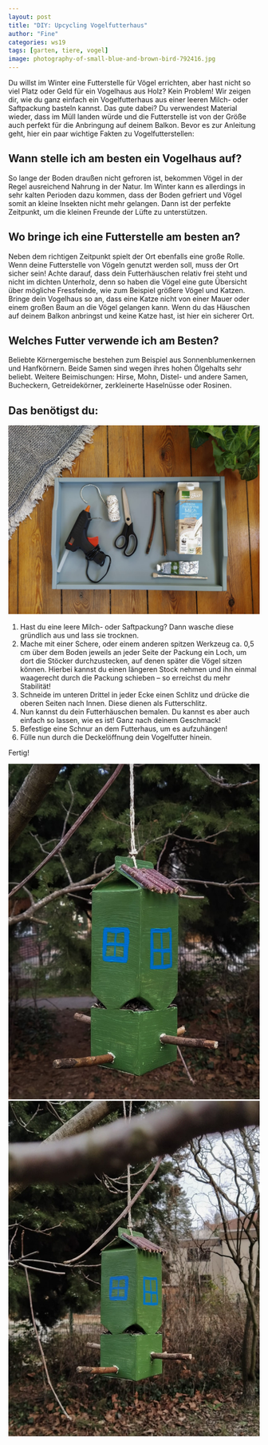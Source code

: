```yaml
---
layout: post
title: "DIY: Upcycling Vogelfutterhaus"
author: "Fine"
categories: ws19
tags: [garten, tiere, vogel]
image: photography-of-small-blue-and-brown-bird-792416.jpg
---
```


Du willst im Winter eine Futterstelle für Vögel errichten, aber hast nicht so viel Platz oder
Geld für ein Vogelhaus aus Holz? Kein Problem!
Wir zeigen dir, wie du ganz einfach ein Vogelfutterhaus aus einer leeren Milch- oder
Saftpackung basteln kannst. Das gute dabei? Du verwendest Material wieder, dass im Müll
landen würde und die Futterstelle ist von der Größe auch perfekt für die Anbringung auf
deinem Balkon. Bevor es zur Anleitung geht, hier ein paar wichtige Fakten zu Vogelfutterstellen:

## Wann stelle ich am besten ein Vogelhaus auf?

So lange der Boden draußen nicht gefroren ist, bekommen Vögel in der Regel ausreichend
Nahrung in der Natur. Im Winter kann es allerdings in sehr kalten Perioden dazu kommen,
dass der Boden gefriert und Vögel somit an kleine Insekten nicht mehr gelangen.
Dann ist der perfekte Zeitpunkt, um die kleinen Freunde der Lüfte zu unterstützen.

## Wo bringe ich eine Futterstelle am besten an?

Neben dem richtigen Zeitpunkt spielt der Ort ebenfalls eine große Rolle. Wenn deine
Futterstelle von Vögeln genutzt werden soll, muss der Ort sicher sein!
Achte darauf, dass dein Futterhäuschen relativ frei steht und nicht im dichten Unterholz,
denn so haben die Vögel eine gute Übersicht über mögliche Fressfeinde, wie zum Beispiel
größere Vögel und Katzen.
Bringe dein Vogelhaus so an, dass eine Katze nicht von einer Mauer oder einem großen
Baum an die Vögel gelangen kann. Wenn du das Häuschen auf deinem Balkon anbringst
und keine Katze hast, ist hier ein sicherer Ort.

## Welches Futter verwende ich am Besten?

Beliebte Körnergemische bestehen zum Beispiel aus Sonnenblumenkernen und
Hanfkörnern. Beide Samen sind wegen ihres hohen Ölgehalts sehr beliebt.
Weitere Beimischungen: Hirse, Mohn, Distel- und andere Samen, Bucheckern,
Getreidekörner, zerkleinerte Haselnüsse oder Rosinen.

## Das benötigst du:

<img src="https://raw.githubusercontent.com/innotier/TierschutzBeginntZuhause/gh-pages/assets/img/Anleitung_Vogelhaus.jpeg" />

1. Hast du eine leere Milch- oder Saftpackung? Dann wasche diese gründlich aus und lass
sie trocknen.
2. Mache mit einer Schere, oder einem anderen spitzen Werkzeug ca. 0,5 cm über dem
Boden jeweils an jeder Seite der Packung ein Loch, um dort die Stöcker durchzustecken, auf
denen später die Vögel sitzen können. Hierbei kannst du einen längeren Stock nehmen und
ihn einmal waagerecht durch die Packung schieben – so erreichst du mehr Stabilität!
3. Schneide im unteren Drittel in jeder Ecke einen Schlitz und drücke die oberen Seiten nach
Innen. Diese dienen als Futterschlitz.
4. Nun kannst du dein Futterhäuschen bemalen. Du kannst es aber auch einfach so lassen,
wie es ist! Ganz nach deinem Geschmack!
5. Befestige eine Schnur an dem Futterhaus, um es aufzuhängen!
6. Fülle nun durch die Deckelöffnung dein Vogelfutter hinein.

Fertig!

<img src="https://raw.githubusercontent.com/innotier/TierschutzBeginntZuhause/gh-pages/assets/img/vogelhaus11.jpeg" />

<img src="https://raw.githubusercontent.com/innotier/TierschutzBeginntZuhause/gh-pages/assets/img/vogelhaus12.jpeg" />